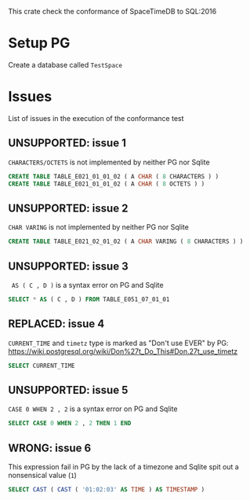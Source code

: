This crate check the conformance of SpaceTimeDB to SQL:2016

# Setup PG

Create a database called `TestSpace`

# Issues

List of issues in the execution of the conformance test

## UNSUPPORTED: issue 1

`CHARACTERS/OCTETS` is not implemented by neither PG nor Sqlite
```sql
CREATE TABLE TABLE_E021_01_01_02 ( A CHAR ( 8 CHARACTERS ) )
CREATE TABLE TABLE_E021_01_01_02 ( A CHAR ( 8 OCTETS ) )
```
## UNSUPPORTED: issue 2

`CHAR VARING` is not implemented by neither PG nor Sqlite

```sql
CREATE TABLE TABLE_E021_02_01_02 ( A CHAR VARING ( 8 CHARACTERS ) )
```

## UNSUPPORTED: issue 3

` AS ( C , D )` is a syntax error on PG and Sqlite

```sql
SELECT * AS ( C , D ) FROM TABLE_E051_07_01_01
```
## REPLACED: issue 4

`CURRENT_TIME` and `timetz` type is marked as "Don't use EVER" by PG:
https://wiki.postgresql.org/wiki/Don%27t_Do_This#Don.27t_use_timetz

```sql
SELECT CURRENT_TIME
```

## UNSUPPORTED: issue 5

`CASE 0 WHEN 2 , 2` is a syntax error on PG and Sqlite

```sql
SELECT CASE 0 WHEN 2 , 2 THEN 1 END
```

## WRONG: issue 6

This expression fail in PG by the lack of a timezone and Sqlite spit out a nonsensical value (`1`)
```sql
SELECT CAST ( CAST ( '01:02:03' AS TIME ) AS TIMESTAMP )
```